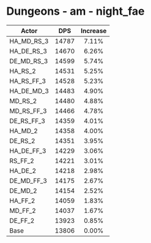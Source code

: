 # Dungeons - am - night_fae
| Actor | DPS | Increase |
|---|:---:|:---:|
|HA_MD_RS_3|14787|7.11%|
|HA_DE_RS_3|14670|6.26%|
|DE_MD_RS_3|14599|5.74%|
|HA_RS_2|14531|5.25%|
|HA_RS_FF_3|14528|5.23%|
|HA_DE_MD_3|14483|4.90%|
|MD_RS_2|14480|4.88%|
|MD_RS_FF_3|14466|4.78%|
|DE_RS_FF_3|14359|4.01%|
|HA_MD_2|14358|4.00%|
|DE_RS_2|14351|3.95%|
|HA_DE_FF_3|14229|3.06%|
|RS_FF_2|14221|3.01%|
|HA_DE_2|14218|2.98%|
|DE_MD_FF_3|14175|2.67%|
|DE_MD_2|14154|2.52%|
|HA_FF_2|14059|1.83%|
|MD_FF_2|14037|1.67%|
|DE_FF_2|13923|0.85%|
|Base|13806|0.00%|
